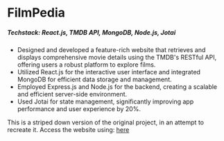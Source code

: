 # FilmPedia

##### Techstack: React.js, TMDB API, MongoDB, Node.js, Jotai

- Designed and developed a feature-rich website that retrieves and displays comprehensive movie details using the TMDB's RESTful API, offering users a robust platform to explore films.
- Utilized React.js for the interactive user interface and integrated MongoDB for efficient data storage and management.
- Employed Express.js and Node.js for the backend, creating a scalable and efficient server-side environment.
- Used Jotai for state management, significantly improving app performance and user experience by 20%.


This is a striped down version of the original project, in an attempt to recreate it.
Access the website using: [here](https://mukundsutar.github.io/movie-archive/)
